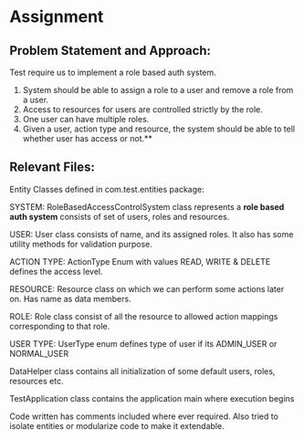 # Assignment

## Problem Statement and Approach:
Test require us to implement a role based auth system.

1. System should be able to assign a role to a user and remove a role from a user.
2. Access to resources for users are controlled strictly by the role.
3. One user can have multiple roles.
4. Given a user, action type and resource, the system should be able to tell whether user has access or not.**

## Relevant Files:
Entity Classes defined in com.test.entities package:

SYSTEM: RoleBasedAccessControlSystem class represents a **role based auth system** consists of set of users, roles and resources.

USER: User class consists of name, and its assigned roles. It also has some utility methods for validation purpose.

ACTION TYPE: ActionType Enum with values READ, WRITE & DELETE defines the access level.

RESOURCE: Resource class on which we can perform some actions later on. Has name as data members.

ROLE: Role class consist of all the resource to allowed action mappings corresponding to that role.

USER TYPE: UserType enum defines type of user if its ADMIN_USER or NORMAL_USER

DataHelper class contains all initialization of some default users, roles, resources etc.

TestApplication class contains the application main where execution begins

Code written has comments included where ever required. Also tried to isolate entities or modularize code to make it
extendable.

